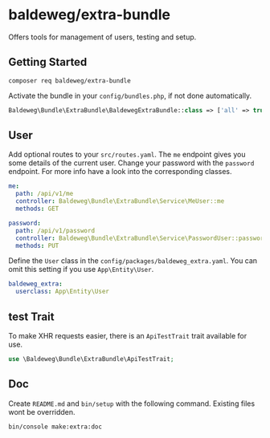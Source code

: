 # baldeweg/extra-bundle

Offers tools for management of users, testing and setup.

## Getting Started

```shell
composer req baldeweg/extra-bundle
```

Activate the bundle in your `config/bundles.php`, if not done automatically.

```php
Baldeweg\Bundle\ExtraBundle\BaldewegExtraBundle::class => ['all' => true],
```

## User

Add optional routes to your `src/routes.yaml`. The `me` endpoint gives you some details of the current user. Change your password with the `password` endpoint. For more info have a look into the corresponding classes.

```yaml
me:
  path: /api/v1/me
  controller: Baldeweg\Bundle\ExtraBundle\Service\MeUser::me
  methods: GET

password:
  path: /api/v1/password
  controller: Baldeweg\Bundle\ExtraBundle\Service\PasswordUser::password
  methods: PUT
```

Define the `User` class in the `config/packages/baldeweg_extra.yaml`. You can omit this setting if you use `App\Entity\User`.

```yaml
baldeweg_extra:
  userclass: App\Entity\User
```

## test Trait

To make XHR requests easier, there is an `ApiTestTrait` trait available for use.

```php
use \Baldeweg\Bundle\ExtraBundle\ApiTestTrait;
```

## Doc

Create `README.md` and `bin/setup` with the following command. Existing files wont be overridden.

```shell
bin/console make:extra:doc
```
